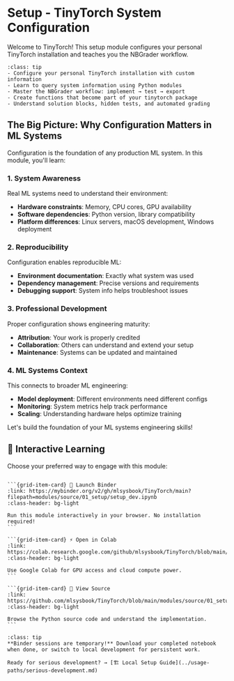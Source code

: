 # Setup - TinyTorch System Configuration

Welcome to TinyTorch! This setup module configures your personal TinyTorch installation and teaches you the NBGrader workflow.

```{admonition} 🎯 Learning Goals
:class: tip
- Configure your personal TinyTorch installation with custom information
- Learn to query system information using Python modules
- Master the NBGrader workflow: implement → test → export
- Create functions that become part of your tinytorch package
- Understand solution blocks, hidden tests, and automated grading
```


## The Big Picture: Why Configuration Matters in ML Systems
Configuration is the foundation of any production ML system. In this module, you'll learn:

### 1. **System Awareness**
Real ML systems need to understand their environment:
- **Hardware constraints**: Memory, CPU cores, GPU availability
- **Software dependencies**: Python version, library compatibility
- **Platform differences**: Linux servers, macOS development, Windows deployment

### 2. **Reproducibility**
Configuration enables reproducible ML:
- **Environment documentation**: Exactly what system was used
- **Dependency management**: Precise versions and requirements
- **Debugging support**: System info helps troubleshoot issues

### 3. **Professional Development**
Proper configuration shows engineering maturity:
- **Attribution**: Your work is properly credited
- **Collaboration**: Others can understand and extend your setup
- **Maintenance**: Systems can be updated and maintained

### 4. **ML Systems Context**
This connects to broader ML engineering:
- **Model deployment**: Different environments need different configs
- **Monitoring**: System metrics help track performance
- **Scaling**: Understanding hardware helps optimize training

Let's build the foundation of your ML systems engineering skills!
## 🚀 Interactive Learning

Choose your preferred way to engage with this module:

````{grid} 1 2 3 3

```{grid-item-card} 🚀 Launch Binder
:link: https://mybinder.org/v2/gh/mlsysbook/TinyTorch/main?filepath=modules/source/01_setup/setup_dev.ipynb
:class-header: bg-light

Run this module interactively in your browser. No installation required!
```

```{grid-item-card} ⚡ Open in Colab  
:link: https://colab.research.google.com/github/mlsysbook/TinyTorch/blob/main/modules/source/01_setup/setup_dev.ipynb
:class-header: bg-light

Use Google Colab for GPU access and cloud compute power.
```

```{grid-item-card} 📖 View Source
:link: https://github.com/mlsysbook/TinyTorch/blob/main/modules/source/01_setup/setup_dev.py
:class-header: bg-light

Browse the Python source code and understand the implementation.
```

````

```{admonition} 💾 Save Your Progress
:class: tip
**Binder sessions are temporary!** Download your completed notebook when done, or switch to local development for persistent work.

Ready for serious development? → [🏗️ Local Setup Guide](../usage-paths/serious-development.md)
```

